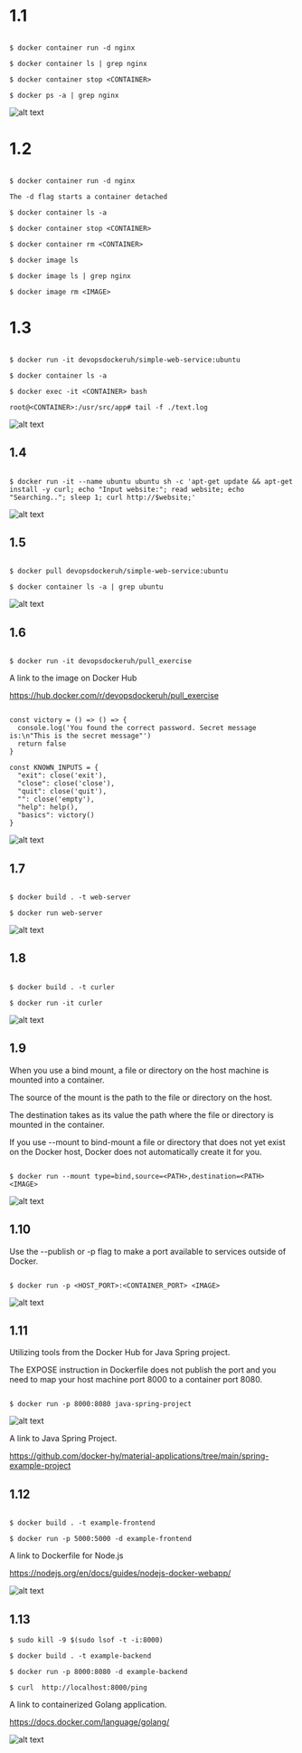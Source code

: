 # 1.1

```

$ docker container run -d nginx

$ docker container ls | grep nginx

$ docker container stop <CONTAINER>

$ docker ps -a | grep nginx

```

![alt text](https://github.com/jylhakos/DevOpsWithDocker/blob/main/1/1.1/1.1.png?raw=true)

# 1.2

```

$ docker container run -d nginx

The -d flag starts a container detached

$ docker container ls -a

$ docker container stop <CONTAINER>

$ docker container rm <CONTAINER>

$ docker image ls

$ docker image ls | grep nginx

$ docker image rm <IMAGE>

```

# 1.3

```

$ docker run -it devopsdockeruh/simple-web-service:ubuntu

$ docker container ls -a

$ docker exec -it <CONTAINER> bash

root@<CONTAINER>:/usr/src/app# tail -f ./text.log

```

![alt text](https://github.com/jylhakos/DevOpsWithDocker/blob/main/1/1.3/1.3.png?raw=true)


## 1.4

```

$ docker run -it --name ubuntu ubuntu sh -c 'apt-get update && apt-get install -y curl; echo "Input website:"; read website; echo "Searching.."; sleep 1; curl http://$website;'

```

![alt text](https://github.com/jylhakos/DevOpsWithDocker/blob/main/1/1.4/1.4.png?raw=true)

## 1.5

```

$ docker pull devopsdockeruh/simple-web-service:ubuntu

$ docker container ls -a | grep ubuntu

```

![alt text](https://github.com/jylhakos/DevOpsWithDocker/blob/main/1/1.5/1.5.png?raw=true)

## 1.6

```

$ docker run -it devopsdockeruh/pull_exercise

```

A link to the image on Docker Hub

https://hub.docker.com/r/devopsdockeruh/pull_exercise

```

const victory = () => () => {
  console.log('You found the correct password. Secret message is:\n"This is the secret message"')
  return false
}

const KNOWN_INPUTS = {
  "exit": close('exit'),
  "close": close('close'),
  "quit": close('quit'),
  "": close('empty'),
  "help": help(),
  "basics": victory()
}

```
![alt text](https://github.com/jylhakos/DevOpsWithDocker/blob/main/1/1.6/1.6.png?raw=true)

## 1.7

```

$ docker build . -t web-server

$ docker run web-server

```
![alt text](https://github.com/jylhakos/DevOpsWithDocker/blob/main/1/1.7/1.7.png?raw=true)

## 1.8

```

$ docker build . -t curler

$ docker run -it curler

```
![alt text](https://github.com/jylhakos/DevOpsWithDocker/blob/main/1/1.8/1.8.png?raw=true)

## 1.9

When you use a bind mount, a file or directory on the host machine is mounted into a container.

The source of the mount is the path to the file or directory on the host.

The destination takes as its value the path where the file or directory is mounted in the container.

If you use --mount to bind-mount a file or directory that does not yet exist on the Docker host, Docker does not automatically create it for you.

```

$ docker run --mount type=bind,source=<PATH>,destination=<PATH> <IMAGE>

```
![alt text](https://github.com/jylhakos/DevOpsWithDocker/blob/main/1/1.9.png?raw=true)

## 1.10

Use the --publish or -p flag to make a port available to services outside of Docker.

```

$ docker run -p <HOST_PORT>:<CONTAINER_PORT> <IMAGE>

```
![alt text](https://github.com/jylhakos/DevOpsWithDocker/blob/main/1/1.10.png?raw=true)

## 1.11

Utilizing tools from the Docker Hub for Java Spring project.

The EXPOSE instruction in Dockerfile does not publish the port and you need to map your host machine port 8000 to a container port 8080.

```

$ docker run -p 8000:8080 java-spring-project

```

![alt text](https://github.com/jylhakos/DevOpsWithDocker/blob/main/1/1.11.png?raw=true)

A link to Java Spring Project.

https://github.com/docker-hy/material-applications/tree/main/spring-example-project

## 1.12

```

$ docker build . -t example-frontend

$ docker run -p 5000:5000 -d example-frontend

```
A link to Dockerfile for Node.js

https://nodejs.org/en/docs/guides/nodejs-docker-webapp/

![alt text](https://github.com/jylhakos/DevOpsWithDocker/blob/main/1/1.12.png?raw=true)

## 1.13

```
$ sudo kill -9 $(sudo lsof -t -i:8000)

$ docker build . -t example-backend

$ docker run -p 8000:8080 -d example-backend

$ curl  http://localhost:8000/ping

```
A link to containerized Golang application.

https://docs.docker.com/language/golang/

![alt text](https://github.com/jylhakos/DevOpsWithDocker/blob/main/1/1.13.png?raw=true)

